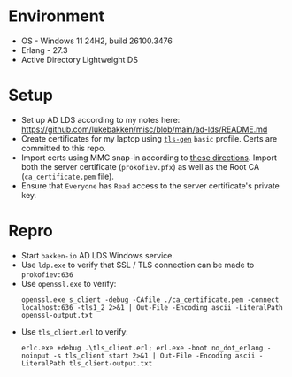 # Environment

* OS - Windows 11 24H2, build 26100.3476
* Erlang - 27.3
* Active Directory Lightweight DS

# Setup

* Set up AD LDS according to my notes here: https://github.com/lukebakken/misc/blob/main/ad-lds/README.md
* Create certificates for my laptop using [`tls-gen`](https://github.com/rabbitmq/tls-gen) `basic` profile. Certs are committed to this repo.
* Import certs using MMC snap-in according to [these directions](https://learn.microsoft.com/en-us/troubleshoot/windows-server/active-directory/enable-ldap-over-ssl-3rd-certification-authority). Import both the server certificate (`prokofiev.pfx`) as well as the Root CA (`ca_certificate.pem` file).
* Ensure that `Everyone` has `Read` access to the server certificate's private key.

# Repro

* Start `bakken-io` AD LDS Windows service.
* Use `ldp.exe` to verify that SSL / TLS connection can be made to `prokofiev:636`
* Use `openssl.exe` to verify:
    ```
    openssl.exe s_client -debug -CAfile ./ca_certificate.pem -connect localhost:636 -tls1_2 2>&1 | Out-File -Encoding ascii -LiteralPath openssl-output.txt
    ```
* Use `tls_client.erl` to verify:
    ```
    erlc.exe +debug .\tls_client.erl; erl.exe -boot no_dot_erlang -noinput -s tls_client start 2>&1 | Out-File -Encoding ascii -LiteralPath tls_client-output.txt
    ```
